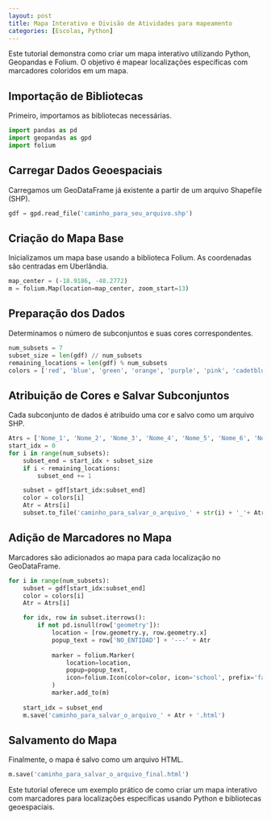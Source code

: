 ```yaml
---
layout: post
title: Mapa Interativo e Divisão de Atividades para mapeamento
categories: [Escolas, Python]
---
```


Este tutorial demonstra como criar um mapa interativo utilizando Python, Geopandas e Folium. O objetivo é mapear localizações específicas com marcadores coloridos em um mapa.

## Importação de Bibliotecas
Primeiro, importamos as bibliotecas necessárias.
```python
import pandas as pd
import geopandas as gpd
import folium
```

## Carregar Dados Geoespaciais
Carregamos um GeoDataFrame já existente a partir de um arquivo Shapefile (SHP).
```python
gdf = gpd.read_file('caminho_para_seu_arquivo.shp')
```

## Criação do Mapa Base
Inicializamos um mapa base usando a biblioteca Folium. As coordenadas são centradas em Uberlândia.
```python
map_center = (-18.9186, -48.2772)
m = folium.Map(location=map_center, zoom_start=13)
```

## Preparação dos Dados
Determinamos o número de subconjuntos e suas cores correspondentes.
```python
num_subsets = 7
subset_size = len(gdf) // num_subsets
remaining_locations = len(gdf) % num_subsets
colors = ['red', 'blue', 'green', 'orange', 'purple', 'pink', 'cadetblue']
```

## Atribuição de Cores e Salvar Subconjuntos
Cada subconjunto de dados é atribuído uma cor e salvo como um arquivo SHP.
```python
Atrs = ['Nome_1', 'Nome_2', 'Nome_3', 'Nome_4', 'Nome_5', 'Nome_6', 'Nome_7']
start_idx = 0
for i in range(num_subsets):
    subset_end = start_idx + subset_size
    if i < remaining_locations:
        subset_end += 1

    subset = gdf[start_idx:subset_end]
    color = colors[i]
    Atr = Atrs[i]
    subset.to_file('caminho_para_salvar_o_arquivo_' + str(i) + '_'+ Atr + '.shp', driver='ESRI Shapefile')
```

## Adição de Marcadores no Mapa
Marcadores são adicionados ao mapa para cada localização no GeoDataFrame.
```python
for i in range(num_subsets):
    subset = gdf[start_idx:subset_end]
    color = colors[i]
    Atr = Atrs[i]

    for idx, row in subset.iterrows():
        if not pd.isnull(row['geometry']):
            location = [row.geometry.y, row.geometry.x]
            popup_text = row['NO_ENTIDAD'] + '---' + Atr
        
            marker = folium.Marker(
                location=location,
                popup=popup_text,
                icon=folium.Icon(color=color, icon='school', prefix='fa')
            )
            marker.add_to(m)
    
    start_idx = subset_end
    m.save('caminho_para_salvar_o_arquivo_' + Atr + '.html')
```

## Salvamento do Mapa
Finalmente, o mapa é salvo como um arquivo HTML.
```python
m.save('caminho_para_salvar_o_arquivo_final.html')
```

Este tutorial oferece um exemplo prático de como criar um mapa interativo com marcadores para localizações específicas usando Python e bibliotecas geoespaciais.

```
